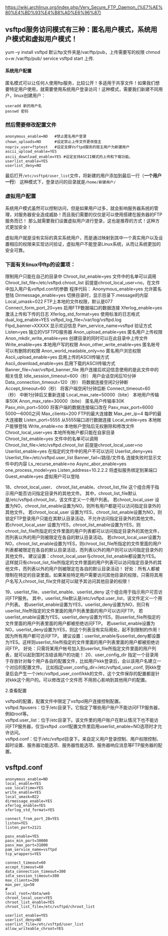 https://wiki.archlinux.org/index.php/Very_Secure_FTP_Daemon_(%E7%AE%80%E4%BD%93%E4%B8%AD%E6%96%87)
## vsftpd服务访问模式有三种：**匿名用户模式**，**系统用户模式**和**虚拟用户模式**！
yum –y install vsftpd
默认ftp文件夹是/var/ftp/pub，上传需要写的权限
chmod o+w /var/ftp/pub/
service vsftpd start
上传.
#### **系统用户配置**
匿名模式可以让任何人使用ftp服务，比较公开！多适用于共享文件！如果我们想要特定用户使用，就需要使用系统用户登录访问！这种模式，需要我们新建不同用户，linux创建用户：
```
useradd 新的用户名
passwd 密码
```
### **然后需要修改配置文件**
```
anonymous_enable=NO   #禁止匿名用户登录
chown_uploads=NO      #设定禁止上传文件更改宿主
nopriv_user=ftptest   #设定支撑Vsftpd服务的宿主用户为新建用户
ascii_upload_enable=YES
ascii_download_enable=YES #设定支持ASCII模式的上传和下载功能。
userlist_enable=YES
userlist_deny=NO
```
最后打开`/etc/vsftpd/user_list`文件，将新建的用户添加到最后一行（**一个用户一行**）
这种模式下，登录访问的目录就是`/home/新建用户/`

### **虚拟用户配置**
系统用户模式虽然可以控制访问，但是如果用户过多，就会影响服务器系统的管理，对服务器安全造成威胁！而且我们需要的仅仅是可以使用搭建在服务器的FTP服务而已！ 
那么就需要我们设置虚拟用户进行登录，这也是推荐的方式！这种方式更加安全！

虚拟用户就是没有实际的真实系统用户，而是通过映射到其中一个真实用户以及设置相应的权限来实现访问验证，虚拟用户不能登录Linux系统，从而让系统更加的安全可靠。


### **下面有关linux中ftp的设置项：**
限制用户只能在自己的目录中
Chroot_list_enable=yes 文件中的名单可以调用 
Chroot_list_file=/etc/vsftpd.chroot_list 前提是chroot_local_user=no，在文件中加入用户名vsftpd.conf的参数
程序代码：
Anonymous_enable=yes 允许匿名登陆 
Dirmessage_enable=yes 切换目录时，显示目录下.message的内容 
Local_umask=022 FTP上本地的文件权限，默认是077 
Connect_form_port_20=yes 启用FTP数据端口的数据连接 
Xferlog_enable=yes 激活上传和下传的日志 
Xferlog_std_format=yes 使用标准的日志格式 
dual_log_enable=YES
vsftpd_log_file=/var/log/vsftpd.log
Ftpd_banner=XXXXX 显示欢迎信息 
Pam_service_name=vsftpd 验证方式
Listen=yes 独立的VSFTPD服务器 
Anon_upload_enable=yes 匿名用户上传权限 
Anon_mkdir_write_enable=yes 创建目录的同时可以在此目录中上传文件 
Write_enable=yes 本地用户写的权限 
Anon_other_write_enable=yes 匿名帐号可以有删除的权限 
Anon_world_readable_only=no 匿名用户浏览权限 
Ascii_upload_enable=yes 启用上传的ASCII传输方式 
Ascii_download_enable=yes 启用下载的ASCII传输方式 
Banner_file=/var/vsftpd_banner_file 用户连接后欢迎信息使用的是此文件中的相关信息 
Idle_session_timeout=600（秒） 用户会话空闲后10分钟 
Data_connection_timeout=120（秒） 将数据连接空闲2分钟断 
Accept_timeout=60（秒） 将客户端空闲1分钟后断 
Connect_timeout=60（秒） 中断1分钟后又重新连接 
Local_max_rate=50000（bite） 本地用户传输率50K 
Anon_max_rate=30000（bite） 匿名用户传输率30K 
Pasv_min_port=5000 将客户端的数据连接端口改在 
Pasv_max_port=6000 5000—6000之间 
Max_clients=200 FTP的最大连接数 
Max_per_ip=4 每IP的最大连接数 
Listen_port=5555 从5555端口进行数据连接 
Local_enble=yes 本地帐户能够登陆 
Write_enable=no 本地帐户登陆后无权删除和修改文件 
Chroot_local_user=yes 本地所有帐户都只能在自家目录 
Chroot_list_enable=yes 文件中的名单可以调用 
Chroot_list_file=/etc/vsftpd.chroot_list 前提是chroot_local_user=no 
Userlist_enable=yes 在指定的文件中的用户不可以访问 
Userlist_deny=yes 
Userlist_file=/etc/vsftpd.user_list 
Banner_fail=/路径/文件名 连接失败时显示文件中的内容 
Ls_recurse_enable=no 
Async_abor_enable=yes 
one_process_model=yes 
Listen_address=10.2.2.2 将虚拟服务绑定到某端口 
Guest_enable=yes 虚拟用户可以登陆

18、chroot_local_user、 chroot_list_enable、chroot_list_file
这个组合用于指示用户能否访问指定目录外的其他文件。
其中，chroot_list_file默认是/etc/vsftpd.chroot_list，该文件定义一个用户列表。
若chroot_local_user 设置为NO，chroot_list_enable设置为NO，则所有用户都是可以访问指定目录外的其他文件。
若chroot_local_user 设置为YES，chroot_list_enable设置为NO，则锁定FTP登录用户只能在其默认目录活动，不允许访问指定目录外的其他文件。
若chroot_local_user 设置为YES，chroot_list_enable设置为YES，则chroot_list_file所指定的文件里面的用户列表都可以访问指定目录外的其他文件，而列表以外的用户则被限定在各自的默认目录活动。
若chroot_local_user设置为NO，chroot_list_enable设置为YES，则chroot_list_file所指定的文件里面的用户列表都被限定在各自的默认目录活动，而列表以外的用户则可以访问指定目录外的其他文件。
建议设置：chroot_local_user与chroot_list_enable都设置为YES。这样就只有chroot_list_file所指定的文件里面的用户列表可以访问指定目录外的其他文件，而列表以外的用户则被限定在各自的默认目录活动！
好处：所有人都被限制在特定的目录里面。如果某些特定用户需要访问其他目录的权限，只需将其用户名写入chroot_list_file文件就可以赋予其访问其他目录的权限！

19、userlist_file、userlist_enable、userlist_deny
这个组合用于指示用户可否访问FTP服务。
其中，userlist_file默认是/etc/vsftpd.user_list，该文件定义一个用户列表。
若userlist_enable设置为YES，userlist_deny设置为NO，则只有userlist_file所指定的文件里面的用户列表里面的用户可以访问FTP。
若userlist_enable设置为YES，userlist_deny设置为YES，则userlist_file所指定的文件里面的用户列表里面的用户都被拒绝访问FTP。
若userlist_enable设置为NO，userlist_deny设置为YES，则这个列表没有实际用处，起不到限制的作用！因为所有用户都可访问FTP。
建议设置：userlist_enable与userlist_deny都设置为YES。这样则userlist_file所指定的文件里面的用户列表里面的用户都被拒绝访问FTP。
好处：只需将某用户帐号加入到userlist_file所指定文件里面的用户列表，就可以起到暂时冻结该用户的功能！
20、user_config_dir
指定一个目录用于存放针对每个用户各自的配置文件，比如用户kkk登录后，会以该用户名建立一个对应的配置文件。
比如指定user_config_dir=/etc/vsftpd_user_conf, 则kkk登录后会产生一个/etc/vsftpd_user_conf/kkk的文件，这个文件保存的配置都是针对kkk这个用户的。可以修改这个文件而 不用担心影响到其他用户的配置。

2.查看配置

vsftpd的配置，配置文件中限定了vsftpd用户连接控制配置。  
vsftpd.ftpusers：位于/etc目录下。它指定了哪些用户账户不能访问FTP服务器，例如root等。  
vsftpd.user_list：位于/etc目录下。该文件里的用户账户在默认情况下也不能访问FTP服务器，仅当vsftpd .conf配置文件里启用userlist\_enable=NO选项时才允许访问。  
vsftpd.conf：位于/etc/vsftpd目录下。来自定义用户登录控制、用户权限控制、超时设置、服务器功能选项、服务器性能选项、服务器响应消息等FTP服务器的配置。
## vsftpd.conf
```
anonymous_enable=NO
local_enable=YES
use_localtime=YES
write_enable=YES
local_umask=022
dirmessage_enable=YES
xferlog_enable=YES
xferlog_std_format=YES

connect_from_port_20=YES
listen=YES
listen_port=2121

pasv_enable=YES
pasv_min_port=30000
pasv_max_port=31000
pam_service_name=vsftpd
tcp_wrappers=YES

connect_timeout=60
accept_timeout=60
data_connection_timeout=300
idle_session_timeout=300
max_clients=200
max_per_ip=50
#
local_root=/data/web
chroot_local_user=YES
chroot_list_enable=YES
chroot_list_file=/etc/vsftpd/chroot_list

userlist_enable=YES
userlist_deny=NO
userlist_file=/etc/vsftpd/user_list
allow_writeable_chroot=YES

```
